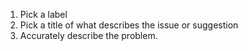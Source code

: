 1. Pick a label
2. Pick a title of what describes the issue or suggestion
3. Accurately describe the problem.
